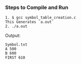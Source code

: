 ### Steps to Compile and Run

```
1. $ gcc symbol_table_creation.c
This Generates `a.out`
2. ./a.out
```
Output:
```
Symbol.txt
A 500
B 600
FIRST 610

```
